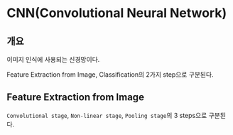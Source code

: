 # CNN(Convolutional Neural Network)

## 개요

이미지 인식에 사용되는 신경망이다.

Feature Extraction from Image, Classification의 2가지 step으로 구분된다. 

## Feature Extraction from Image

`Convolutional stage`, `Non-linear stage`, `Pooling stage`의 3 steps으로 구분된다.

 

